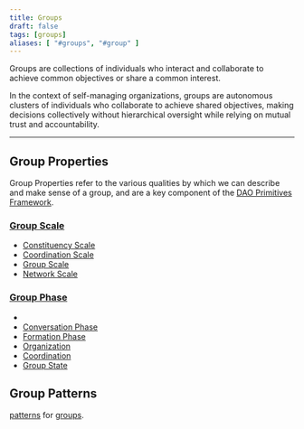 ```yaml
---
title: Groups
draft: false
tags: [groups]
aliases: [ "#groups", "#group" ]
---
```


Groups are collections of individuals who interact and collaborate to achieve common objectives or share a common interest.

In the context of self-managing organizations, groups are autonomous clusters of individuals who collaborate to achieve shared objectives, making decisions collectively without hierarchical oversight while relying on mutual trust and accountability.

---

## Group Properties

Group Properties refer to the various qualities by which we can describe and make sense of a group, and are a key component of the [DAO Primitives Framework](notes/dao-primitives/DAO%20Primitives%20Framework.md).

### [Group Scale](tags/groups/scale/index.md)

- [Constituency Scale](tags/groups/scale/Constituency%20Scale.md)
- [Coordination Scale](tags/groups/scale/Coordination%20Scale.md)
- [Group Scale](tags/groups/scale/index.md)
- [Network Scale](tags/groups/scale/Network%20Scale.md)
	  
### [Group Phase](tags/groups/phase/index.md)
- 
- [Conversation Phase](tags/groups/phase/conversation.md)
- [Formation Phase](tags/groups/phase/formation.md)
- [Organization](tags/groups/phase/organization.md)
- [Coordination](tags/groups/phase/coordination.md)
- [Group State](tags/groups/state.md)

## Group Patterns

 [patterns](notes/dao-primitives/patterns/patterns.md) for [groups](tags/groups/index.md).



